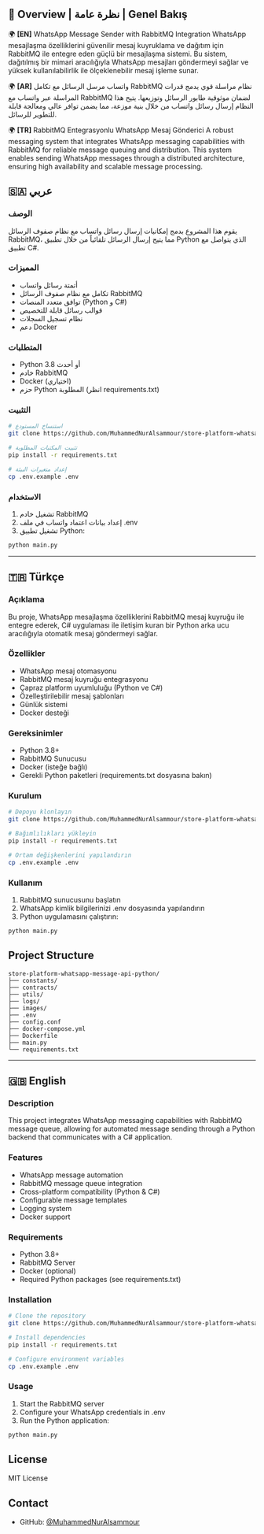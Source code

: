 ## 🌟 Overview | نظرة عامة | Genel Bakış

🌍 **[EN]** WhatsApp Message Sender with RabbitMQ Integration WhatsApp mesajlaşma özelliklerini güvenilir mesaj kuyruklama ve dağıtım için RabbitMQ ile entegre eden güçlü bir mesajlaşma sistemi. Bu sistem, dağıtılmış bir mimari aracılığıyla WhatsApp mesajları göndermeyi sağlar ve yüksek kullanılabilirlik ile ölçeklenebilir mesaj işleme sunar.


🌍 **[AR]** واتساب مرسل الرسائل مع تكامل RabbitMQ نظام مراسلة قوي يدمج قدرات المراسلة عبر واتساب مع RabbitMQ لضمان موثوقية طابور الرسائل وتوزيعها. يتيح هذا النظام إرسال رسائل واتساب من خلال بنية موزعة، مما يضمن توافر عالي ومعالجة قابلة للتطوير للرسائل.


🌍 **[TR]** RabbitMQ Entegrasyonlu WhatsApp Mesaj Gönderici A robust messaging system that integrates WhatsApp messaging capabilities with RabbitMQ for reliable message queuing and distribution. This system enables sending WhatsApp messages through a distributed architecture, ensuring high availability and scalable message processing.


## 🇸🇦 عربي

### الوصف
يقوم هذا المشروع بدمج إمكانيات إرسال رسائل واتساب مع نظام صفوف الرسائل RabbitMQ، مما يتيح إرسال الرسائل تلقائياً من خلال تطبيق Python الذي يتواصل مع تطبيق C#.

### المميزات
- أتمتة رسائل واتساب
- تكامل مع نظام صفوف الرسائل RabbitMQ
- توافق متعدد المنصات (Python و C#)
- قوالب رسائل قابلة للتخصيص
- نظام تسجيل السجلات
- دعم Docker

### المتطلبات
- Python 3.8 أو أحدث
- خادم RabbitMQ
- Docker (اختياري)
- حزم Python المطلوبة (انظر requirements.txt)

### التثبيت
```bash
# استنساخ المستودع
git clone https://github.com/MuhammedNurAlsammour/store-platform-whatsapp-message-api-python.git

# تثبيت المكتبات المطلوبة
pip install -r requirements.txt

# إعداد متغيرات البيئة
cp .env.example .env
```

### الاستخدام
1. تشغيل خادم RabbitMQ
2. إعداد بيانات اعتماد واتساب في ملف .env
3. تشغيل تطبيق Python:
```bash
python main.py
```

---

## 🇹🇷 Türkçe

### Açıklama
Bu proje, WhatsApp mesajlaşma özelliklerini RabbitMQ mesaj kuyruğu ile entegre ederek, C# uygulaması ile iletişim kuran bir Python arka ucu aracılığıyla otomatik mesaj göndermeyi sağlar.

### Özellikler
- WhatsApp mesaj otomasyonu
- RabbitMQ mesaj kuyruğu entegrasyonu
- Çapraz platform uyumluluğu (Python ve C#)
- Özelleştirilebilir mesaj şablonları
- Günlük sistemi
- Docker desteği

### Gereksinimler
- Python 3.8+
- RabbitMQ Sunucusu
- Docker (isteğe bağlı)
- Gerekli Python paketleri (requirements.txt dosyasına bakın)

### Kurulum
```bash
# Depoyu klonlayın
git clone https://github.com/MuhammedNurAlsammour/store-platform-whatsapp-message-api-python.git

# Bağımlılıkları yükleyin
pip install -r requirements.txt

# Ortam değişkenlerini yapılandırın
cp .env.example .env
```

### Kullanım
1. RabbitMQ sunucusunu başlatın
2. WhatsApp kimlik bilgilerinizi .env dosyasında yapılandırın
3. Python uygulamasını çalıştırın:
```bash
python main.py
```

## Project Structure
```
store-platform-whatsapp-message-api-python/
├── constants/
├── contracts/
├── utils/
├── logs/
├── images/
├── .env
├── config.conf
├── docker-compose.yml
├── Dockerfile
├── main.py
└── requirements.txt
```
---

## 🇬🇧 English

### Description
This project integrates WhatsApp messaging capabilities with RabbitMQ message queue, allowing for automated message sending through a Python backend that communicates with a C# application.

### Features
- WhatsApp message automation
- RabbitMQ message queue integration
- Cross-platform compatibility (Python & C#)
- Configurable message templates
- Logging system
- Docker support

### Requirements
- Python 3.8+
- RabbitMQ Server
- Docker (optional)
- Required Python packages (see requirements.txt)

### Installation
```bash
# Clone the repository
git clone https://github.com/MuhammedNurAlsammour/store-platform-whatsapp-message-api-python.git

# Install dependencies
pip install -r requirements.txt

# Configure environment variables
cp .env.example .env
```

### Usage
1. Start the RabbitMQ server
2. Configure your WhatsApp credentials in .env
3. Run the Python application:
```bash
python main.py
```

## License
MIT License

## Contact
- GitHub: [@MuhammedNurAlsammour](https://github.com/MuhammedNurAlsammour)
